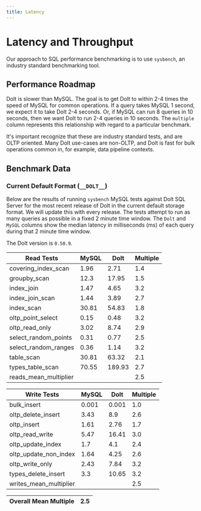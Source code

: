 ```yaml
---
title: Latency
---
```


# Latency and Throughput

Our approach to SQL performance benchmarking is to use `sysbench`, an
industry standard benchmarking tool.

## Performance Roadmap

Dolt is slower than MySQL. The goal is to get Dolt to within 2-4 times
the speed of MySQL for common operations. If a query takes MySQL 1
second, we expect it to take Dolt 2-4 seconds. Or, if MySQL can run 8
queries in 10 seconds, then we want Dolt to run 2-4 queries in 10
seconds. The `multiple` column represents this relationship with
regard to a particular benchmark.

It's important recognize that these are industry standard tests, and
are OLTP oriented. Many Dolt use-cases are non-OLTP, and Dolt is fast
for bulk operations common in, for example, data pipeline contexts.

## Benchmark Data

### Current Default Format (`__DOLT__`)

Below are the results of running `sysbench` MySQL tests against Dolt
SQL Server for the most recent release of Dolt in the current default 
storage format. We will update this with every release. The tests 
attempt to run as many queries as possible in a fixed 2 minute time 
window. The `Dolt` and `MySQL` columns show the median latency in 
milliseconds (ms) of each query during that 2 minute time window.

The Dolt version is `0.50.9`.

<!-- START___DOLT___LATENCY_RESULTS_TABLE -->
|       Read Tests        | MySQL |  Dolt  | Multiple |
|-------------------------|-------|--------|----------|
| covering\_index\_scan   |  1.96 |   2.71 |      1.4 |
| groupby\_scan           |  12.3 |  17.95 |      1.5 |
| index\_join             |  1.47 |   4.65 |      3.2 |
| index\_join\_scan       |  1.44 |   3.89 |      2.7 |
| index\_scan             | 30.81 |  54.83 |      1.8 |
| oltp\_point\_select     |  0.15 |   0.48 |      3.2 |
| oltp\_read\_only        |  3.02 |   8.74 |      2.9 |
| select\_random\_points  |  0.31 |   0.77 |      2.5 |
| select\_random\_ranges  |  0.36 |   1.14 |      3.2 |
| table\_scan             | 30.81 |  63.32 |      2.1 |
| types\_table\_scan      | 70.55 | 189.93 |      2.7 |
| reads\_mean\_multiplier |       |        |      2.5 |

|       Write Tests        | MySQL | Dolt  | Multiple |
|--------------------------|-------|-------|----------|
| bulk\_insert             | 0.001 | 0.001 |      1.0 |
| oltp\_delete\_insert     |  3.43 |   8.9 |      2.6 |
| oltp\_insert             |  1.61 |  2.76 |      1.7 |
| oltp\_read\_write        |  5.47 | 16.41 |      3.0 |
| oltp\_update\_index      |   1.7 |   4.1 |      2.4 |
| oltp\_update\_non\_index |  1.64 |  4.25 |      2.6 |
| oltp\_write\_only        |  2.43 |  7.84 |      3.2 |
| types\_delete\_insert    |   3.3 | 10.65 |      3.2 |
| writes\_mean\_multiplier |       |       |      2.5 |

| Overall Mean Multiple | 2.5 |
|-----------------------|-----|
<!-- END___DOLT___LATENCY_RESULTS_TABLE -->
<br/>
